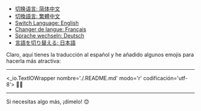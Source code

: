 - [切换语言: 简体中文](/README.md)
- [切換語言: 繁體中文](/README/README_繁体中文.md)
- [Switch Language: English](/README/README_English.md)
- [Changer de langue: Français](/README/README_Français.md)
- [Sprache wechseln: Deutsch](/README/README_Deutsch.md)
- [言語を切り替える: 日本語](/README/README_日本語.md)

Claro, aquí tienes la traducción al español y he añadido algunos emojis para hacerla más atractiva:

---

<_io.TextIOWrapper nombre='./.README.md' modo='r' codificación='utf-8'> 📄✨

--- 

Si necesitas algo más, ¡dímelo! 😊